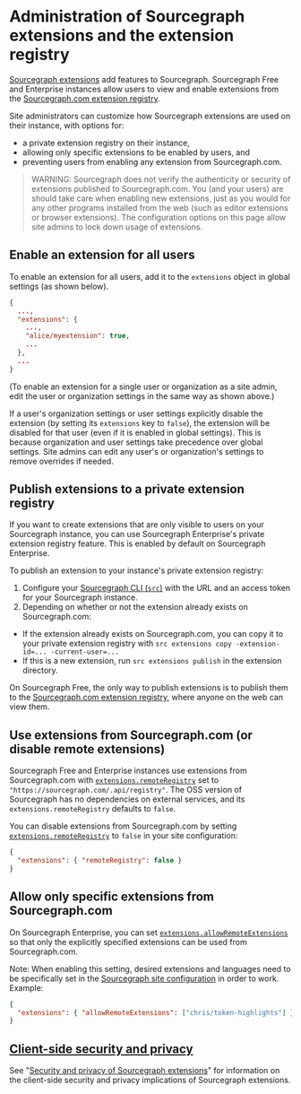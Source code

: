 # Administration of Sourcegraph extensions and the extension registry

[Sourcegraph extensions](../../extensions/index.md) add features to Sourcegraph. Sourcegraph Free and Enterprise instances allow users to view and enable extensions from the [Sourcegraph.com extension registry](https://sourcegraph.com/extensions).

Site administrators can customize how Sourcegraph extensions are used on their instance, with options for:

- a private extension registry on their instance,
- allowing only specific extensions to be enabled by users, and
- preventing users from enabling any extension from Sourcegraph.com.

> WARNING: Sourcegraph does not verify the authenticity or security of extensions published to Sourcegraph.com. You (and your users) are should take care when enabling new extensions, just as you would for any other programs installed from the web (such as editor extensions or browser extensions). The configuration options on this page allow site admins to lock down usage of extensions.

## Enable an extension for all users

To enable an extension for all users, add it to the `extensions` object in global settings (as shown below).

```json
{
  ...,
  "extensions": {
    ...,
    "alice/myextension": true,
    ...
  },
  ...
}
```

(To enable an extension for a single user or organization as a site admin, edit the user or organization settings in the same way as shown above.)

If a user's organization settings or user settings explicitly disable the extension (by setting its `extensions` key to `false`), the extension will be disabled for that user (even if it is enabled in global settings). This is because organization and user settings take precedence over global settings. Site admins can edit any user's or organization's settings to remove overrides if needed.

## Publish extensions to a private extension registry

If you want to create extensions that are only visible to users on your Sourcegraph instance, you can use Sourcegraph Enterprise's private extension registry feature. This is enabled by default on Sourcegraph Enterprise.

To publish an extension to your instance's private extension registry:

1. Configure your [Sourcegraph CLI (`src`)](https://github.com/sourcegraph/src-cli) with the URL and an access token for your Sourcegraph instance.
1. Depending on whether or not the extension already exists on Sourcegraph.com:
  - If the extension already exists on Sourcegraph.com, you can copy it to your private extension registry with `src extensions copy -extension-id=... -current-user=...`
  - If this is a new extension, run `src extensions publish` in the extension directory.

On Sourcegraph Free, the only way to publish extensions is to publish them to the [Sourcegraph.com extension registry](https://sourcegraph.com/extensions), where anyone on the web can view them.

## Use extensions from Sourcegraph.com (or disable remote extensions)

Sourcegraph Free and Enterprise instances use extensions from Sourcegraph.com with [`extensions.remoteRegistry`](../config/site_config.md) set to `"https://sourcegraph.com/.api/registry"`. The OSS version of Sourcegraph has no dependencies on external services, and its `extensions.remoteRegistry` defaults to `false`.

You can disable extensions from Sourcegraph.com by setting [`extensions.remoteRegistry`](../config/site_config.md) to `false` in your site configuration:

```json
{
  "extensions": { "remoteRegistry": false }
}
```

## Allow only specific extensions from Sourcegraph.com

On Sourcegraph Enterprise, you can set [`extensions.allowRemoteExtensions`](../config/site_config.md) so that only the explicitly specified extensions can be used from Sourcegraph.com.

Note: When enabling this setting, desired extensions and languages need to be specifically set in the [Sourcegraph site configuration](https://docs.sourcegraph.com/admin/config/site_config) in order to work. Example:

```json
{
  "extensions": { "allowRemoteExtensions": ["chris/token-highlights"] }
}
```

## [Client-side security and privacy](../../extensions/security.md)

See "[Security and privacy of Sourcegraph extensions](../../extensions/security.md)" for information on the client-side security and privacy implications of Sourcegraph extensions.
